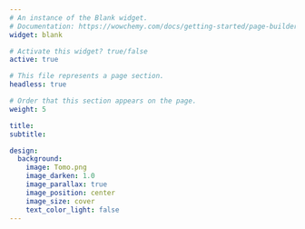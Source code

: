 ```yaml
---
# An instance of the Blank widget.
# Documentation: https://wowchemy.com/docs/getting-started/page-builder/
widget: blank

# Activate this widget? true/false
active: true

# This file represents a page section.
headless: true

# Order that this section appears on the page.
weight: 5

title: 
subtitle:

design:
  background:
    image: Tomo.png
    image_darken: 1.0
    image_parallax: true
    image_position: center
    image_size: cover
    text_color_light: false
---
```

